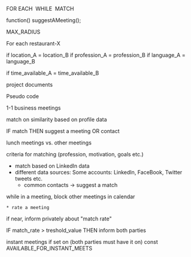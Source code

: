 FOR EACH 
WHILE 
MATCH


function()
suggestAMeeting();

MAX_RADIUS

For each restaurant-X

if location_A = location_B
if profession_A = profession_B
if language_A = language_B

if time_available_A = time_available_B





project documents


Pseudo code

1-1 business meetings

match on similarity based on profile data

IF match THEN suggest a meeting OR contact

lunch meetings vs. other meetings

criteria for matching (profession, motivation, goals etc.)

* match based on LinkedIn data
* different data sources: Some accounts: LinkedIn, FaceBook, Twitter tweets etc.
  * common contacts -> suggest a match


while in a meeting, block other meetings in calendar

    * rate a meeting


if near, inform privately about "match rate"

IF match_rate > treshold_value THEN
  inform both parties

instant meetings if set on (both parties must have it on)
const AVAILABLE_FOR_INSTANT_MEETS
